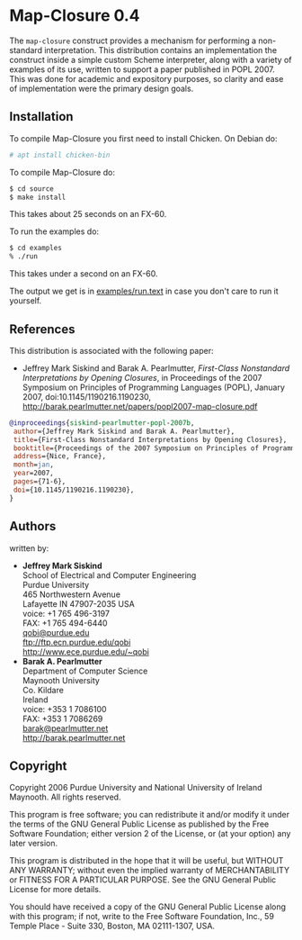 # Map-Closure 0.4

The `map-closure` construct provides a mechanism for performing a non-standard interpretation.  This distribution contains an implementation the construct inside a simple custom Scheme interpreter, along with a variety of examples of its use, written to support a paper published in POPL 2007.  This was done for academic and expository purposes, so clarity and ease of implementation were the primary design goals.

## Installation
 
To compile Map-Closure you first need to install Chicken. On Debian do:
```sh
# apt install chicken-bin
```
To compile Map-Closure do:
```sh
$ cd source
$ make install
```
This takes about 25 seconds on an FX-60.

To run the examples do:
```sh
$ cd examples
% ./run
```
This takes under a second on an FX-60.

The output we get is in [examples/run.text](examples/run.text) in case you don't care to run it yourself.

## References

This distribution is associated with the following paper:

* Jeffrey Mark Siskind and Barak A. Pearlmutter, *First-Class Nonstandard Interpretations by Opening Closures*, in Proceedings of the 2007 Symposium on Principles of Programming Languages (POPL), January 2007, doi:10.1145/1190216.1190230, http://barak.pearlmutter.net/papers/popl2007-map-closure.pdf

```bibtex
@inproceedings{siskind-pearlmutter-popl-2007b,
 author={Jeffrey Mark Siskind and Barak A. Pearlmutter},
 title={First-Class Nonstandard Interpretations by Opening Closures},
 booktitle={Proceedings of the 2007 Symposium on Principles of Programming Languages},
 address={Nice, France},
 month=jan,
 year=2007,
 pages={71-6},
 doi={10.1145/1190216.1190230},
}
```

## Authors

written by:
*  **Jeffrey Mark Siskind**  
   School of Electrical and Computer Engineering  
   Purdue University  
   465 Northwestern Avenue  
   Lafayette IN 47907-2035 USA  
   voice: +1 765 496-3197  
   FAX:   +1 765 494-6440  
   qobi@purdue.edu  
   ftp://ftp.ecn.purdue.edu/qobi  
   http://www.ece.purdue.edu/~qobi
*  **Barak A. Pearlmutter**  
   Department of Computer Science  
   Maynooth University  
   Co. Kildare  
   Ireland  
   voice: +353 1 7086100  
   FAX:   +353 1 7086269  
   barak@pearlmutter.net  
   http://barak.pearlmutter.net

## Copyright

Copyright 2006 Purdue University and National University of Ireland Maynooth. All rights reserved.

This program is free software; you can redistribute it and/or
modify it under the terms of the GNU General Public License
as published by the Free Software Foundation; either version 2
of the License, or (at your option) any later version.

This program is distributed in the hope that it will be useful,
but WITHOUT ANY WARRANTY; without even the implied warranty of
MERCHANTABILITY or FITNESS FOR A PARTICULAR PURPOSE.  See the
GNU General Public License for more details.

You should have received a copy of the GNU General Public License
along with this program; if not, write to the Free Software
Foundation, Inc., 59 Temple Place - Suite 330, Boston, MA  02111-1307, USA.
